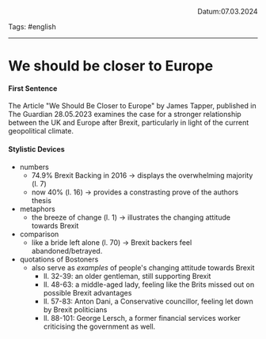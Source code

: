<p align="right">Datum:07.03.2024</p>

Tags: #english 

---

# We should be closer to Europe
#### First Sentence

The Article "We Should Be Closer to Europe" by James Tapper, published in The Guardian 28.05.2023 examines the case for a stronger relationship between the UK and Europe after Brexit, particularly in light of the current geopolitical climate.

#### Stylistic Devices
- numbers
	- 74.9% Brexit Backing in 2016 → displays the overwhelming majority (l. 7)
	- now 40% (l. 16) → provides a constrasting prove of the authors thesis
- metaphors
	- the breeze of change (l. 1) → illustrates the changing attitude towards Brexit
- comparison
	- like a bride left alone (l. 70) → Brexit backers feel abandoned/betrayed.  
- quotations of Bostoners
	- also serve as *examples* of people's changing attitude towards Brexit
		- ll. 32-39: an older gentleman, still supporting Brexit
		- ll. 48-63: a middle-aged lady, feeling like the Brits missed out on possible Brexit advantages
		- ll. 57-83: Anton Dani, a Conservative councillor, feeling let down by Brexit politicians
		- ll. 88-101: George Lersch, a former financial services worker criticising the government as well.
